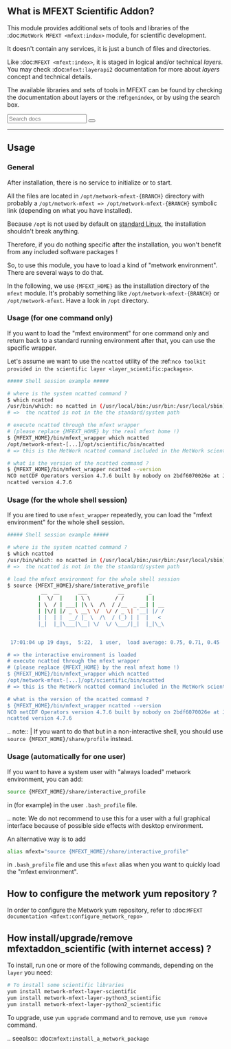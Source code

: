 ## What is MFEXT Scientific Addon?

This module provides additional sets of tools and libraries of the :doc:`MetWork MFEXT <mfext:index>` module, for scientific development.

It doesn't contain any services, it is just a bunch of files and directories.

Like :doc:`MFEXT <mfext:index>`, it is staged in logical and/or technical *layers*. You may check :doc:`mfext:layerapi2` documentation for more about *layers* concept and technical details.

The available libraries and sets of tools in MFEXT can be found by checking 
the documentation about layers or the :ref:`genindex`, or by using the search box.
<div role="search">
  <form id="rtd-search-form" class="wy-form" action="search.html" method="get">
    <input type="text" name="q" placeholder="Search docs" />
    <input type="hidden" name="check_keywords" value="yes" />
    <input type="hidden" name="area" value="default" />
    <button type="submit"><i class="fa fa-search"></i></button>
  </form>
</div>

_ _ _

## Usage

### General

After installation, there is no service to initialize or to start.

All the files are located in `/opt/metwork-mfext-{BRANCH}` directory with probably
a `/opt/metwork-mfext => /opt/metwork-mfext-{BRANCH}` symbolic link (depending
on what you have installed).

Because `/opt` is not used by default on [standard Linux](https://en.wikipedia.org/wiki/Filesystem_Hierarchy_Standard), the installation shouldn't break anything.

Therefore, if you do nothing specific after the installation, you won't benefit from any included software packages !

So, to use this module, you have to load a kind of "metwork environment". There are several ways to do that.

In the following, we use `{MFEXT_HOME}` as the installation directory of the `mfext` module. It's probably something like `/opt/metwork-mfext-{BRANCH}` or `/opt/metwork-mfext`. Have a look in `/opt` directory.

### Usage (for one command only)

If you want to load the "mfext environment" for one command only and return back to a standard running environment after that, you can use the specific wrapper.

Let's assume we want to use the `ncatted` utility of the :ref:`nco toolkit provided in the scientific layer <layer_scientific:packages>`.

```bash
##### Shell session example #####

# where is the system ncatted command ?
$ which ncatted
/usr/bin/which: no ncatted in (/usr/local/bin:/usr/bin:/usr/local/sbin)
# =>  the ncatted is not in the the standard/system path

# execute ncatted through the mfext wrapper
# (please replace {MFEXT_HOME} by the real mfext home !)
$ {MFEXT_HOME}/bin/mfext_wrapper which ncatted
/opt/metwork-mfext-[...]/opt/scientific/bin/ncatted
# => this is the MetWork ncatted command included in the MetWork scientific layer

# what is the version of the ncatted command ?
$ {MFEXT_HOME}/bin/mfext_wrapper ncatted --version
NCO netCDF Operators version 4.7.6 built by nobody on 2bdf6070026e at Jun  6 2019 21:01:07
ncatted version 4.7.6

```

### Usage (for the whole shell session)

If you are tired to use `mfext_wrapper` repeatedly, you can load the "mfext environment" for the whole shell session.

```bash
##### Shell session example #####

# where is the system ncatted command ?
$ which ncatted
/usr/bin/which: no ncatted in (/usr/local/bin:/usr/bin:/usr/local/sbin)
# =>  the ncatted is not in the the standard/system path

# load the mfext environment for the whole shell session
$ source {MFEXT_HOME}/share/interative_profile
           __  __      ___          __        _
          |  \/  |    | \ \        / /       | |
          | \  / | ___| |\ \  /\  / /__  _ __| | __
          | |\/| |/ _ \ __\ \/  \/ / _ \| '__| |/ /
          | |  | |  __/ |_ \  /\  / (_) | |  |   <
          |_|  |_|\___|\__| \/  \/ \___/|_|  |_|\_\


 17:01:04 up 19 days,  5:22,  1 user,  load average: 0.75, 0.71, 0.45

# => the interactive environment is loaded
# execute ncatted through the mfext wrapper
# (please replace {MFEXT_HOME} by the real mfext home !)
$ {MFEXT_HOME}/bin/mfext_wrapper which ncatted
/opt/metwork-mfext-[...]/opt/scientific/bin/ncatted
# => this is the MetWork ncatted command included in the MetWork scientific layer

# what is the version of the ncatted command ?
$ {MFEXT_HOME}/bin/mfext_wrapper ncatted --version
NCO netCDF Operators version 4.7.6 built by nobody on 2bdf6070026e at Jun  6 2019 21:01:07
ncatted version 4.7.6
```

.. note:: 
   | If you want to do that but in a non-interactive shell, you should use `source {MFEXT_HOME}/share/profile` instead.

### Usage (automatically for one user)

If you want to have a system user with "always loaded" metwork environment, you can add:

```bash
source {MFEXT_HOME}/share/interactive_profile
```

in (for example) in the user `.bash_profile` file.

.. note: 
    We do not recommend to use this for a user with a full graphical interface because of possible side effects with desktop environment.

An alternative way is to add

```bash
alias mfext="source {MFEXT_HOME}/share/interactive_profile"
```

in `.bash_profile` file and use this `mfext` alias when you want to quickly load the "mfext environment".


## How to configure the metwork yum repository ?

In order to configure the Metwork yum repository, refer to :doc:`MFEXT documentation <mfext:configure_metwork_repo>`

## How install/upgrade/remove mfextaddon_scientific (with internet access) ?
To install, run one or more of the following commands, depending on the `layer` you need:

```bash
# To install some scientific libraries
yum install metwork-mfext-layer-scientific
yum install metwork-mfext-layer-python3_scientific
yum install metwork-mfext-layer-python2_scientific
```

To upgrade, use `yum upgrade` command and to remove, use `yum remove` command.

.. seealso::
    :doc:`mfext:install_a_metwork_package`

    
<!--
Intentional comment to prevent m2r from generating bad rst statements when the file ends with a block .. xxx ::
-->    